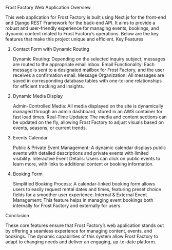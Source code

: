 Frost Factory Web Application
Overview

This web application for Frost Factory is built using Next.js for the front-end and Django REST Framework for the back-end API. It aims to provide a robust and user-friendly experience for managing events, bookings, and dynamic content related to Frost Factory’s operations. Below are the key features that make this project unique and efficient.
Key Features
1. Contact Form with Dynamic Routing

    Dynamic Routing: Depending on the selected inquiry subject, messages are routed to the appropriate email inbox.
    Email Functionality: Each message is sent to a designated mailbox for Frost Factory, and the user receives a confirmation email.
    Message Organization: All messages are saved in corresponding database tables with one-to-one relationships for efficient tracking and insights.

2. Dynamic Media Display

    Admin-Controlled Media: All media displayed on the site is dynamically managed through an admin dashboard, stored in an AWS container for fast load times.
    Real-Time Updates: The media and content sections can be updated on the fly, allowing Frost Factory to adjust visuals based on events, seasons, or current trends.

3. Events Calendar

    Public & Private Event Management: A dynamic calendar displays public events with detailed descriptions and private events with limited visibility.
    Interactive Event Details: Users can click on public events to learn more, with links to additional content or booking information.

4. Booking Form

    Simplified Booking Process: A calendar-linked booking form allows users to easily request rental dates and times, featuring preset choice fields for a smoother user experience.
    Internal & External Event Management: This feature helps in managing event bookings both internally for Frost Factory and externally for users.

Conclusion

These core features ensure that Frost Factory’s web application stands out by offering a seamless experience for managing content, events, and bookings. The dynamic capabilities of this system allow Frost Factory to adapt to changing needs and deliver an engaging, up-to-date platform.

